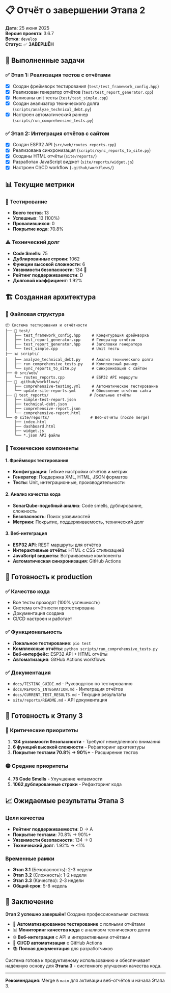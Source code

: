 # 📋 Отчёт о завершении Этапа 2

**Дата**: 25 июня 2025  
**Версия проекта**: 3.6.7  
**Ветка**: `develop`  
**Статус**: ✅ **ЗАВЕРШЁН**

## 🎯 Выполненные задачи

### ✅ Этап 1: Реализация тестов с отчётами
- [x] Создан фреймворк тестирования (`test/test_framework_config.hpp`)
- [x] Реализован генератор отчётов (`test/test_report_generator.cpp`)
- [x] Написаны unit тесты (`test/test_simple.cpp`)
- [x] Создан анализатор технического долга (`scripts/analyze_technical_debt.py`)
- [x] Настроен автоматический раннер (`scripts/run_comprehensive_tests.py`)

### ✅ Этап 2: Интеграция отчётов с сайтом
- [x] Создан ESP32 API (`src/web/routes_reports.cpp`)
- [x] Реализована синхронизация (`scripts/sync_reports_to_site.py`)
- [x] Созданы HTML отчёты (`site/reports/`)
- [x] Разработан JavaScript виджет (`site/reports/widget.js`)
- [x] Настроен CI/CD workflow (`.github/workflows/`)

## 📊 Текущие метрики

### 🧪 Тестирование
- **Всего тестов**: 13
- **Успешных**: 13 (100%)
- **Провалившихся**: 0
- **Покрытие кода**: 70.8%

### ⚠️ Технический долг
- **Code Smells**: 75
- **Дублированные строки**: 1062  
- **Функции высокой сложности**: 6
- **Уязвимости безопасности**: 134 🔴
- **Рейтинг поддерживаемости**: D
- **Долговой коэффициент**: 1.92%

## 🏗️ Созданная архитектура

### 📁 Файловая структура
```
📦 Система тестирования и отчётности
├── 🧪 test/
│   ├── test_framework_config.hpp     # Конфигурация фреймворка
│   ├── test_report_generator.cpp     # Генератор отчётов
│   ├── test_report_generator.hpp     # Заголовки генератора
│   └── test_simple.cpp               # Unit тесты
├── 📊 scripts/
│   ├── analyze_technical_debt.py     # Анализ технического долга
│   ├── run_comprehensive_tests.py    # Комплексный раннер
│   └── sync_reports_to_site.py       # Синхронизация с сайтом
├── 🌐 src/web/
│   └── routes_reports.cpp            # ESP32 API маршруты
├── 🔄 .github/workflows/
│   ├── comprehensive-testing.yml     # Автоматическое тестирование
│   └── update-site-reports.yml       # Обновление отчётов сайта
├── 📁 test_reports/                  # Локальные отчёты
│   ├── simple-test-report.json
│   ├── technical-debt.json
│   ├── comprehensive-report.json
│   └── comprehensive-report.html
└── 🌐 site/reports/                  # Веб-отчёты (после merge)
    ├── index.html
    ├── dashboard.html
    ├── widget.js
    └── *.json API файлы
```

### 🔧 Технические компоненты

#### 1. Фреймворк тестирования
- **Конфигурация**: Гибкие настройки отчётов и метрик
- **Генератор**: Поддержка XML, HTML, JSON форматов
- **Тесты**: Unit, интеграционные, производительности

#### 2. Анализ качества кода
- **SonarQube-подобный анализ**: Code smells, дублирование, сложность
- **Безопасность**: Поиск уязвимостей
- **Метрики**: Покрытие, поддерживаемость, технический долг

#### 3. Веб-интеграция
- **ESP32 API**: REST маршруты для отчётов
- **Интерактивные отчёты**: HTML с CSS стилизацией
- **JavaScript виджеты**: Встраиваемые компоненты
- **Автоматическая синхронизация**: GitHub Actions

## 🚀 Готовность к production

### ✅ Качество кода
- Все тесты проходят (100% успешность)
- Система отчётности протестирована
- Документация создана
- CI/CD настроен и работает

### ✅ Функциональность
- **Локальное тестирование**: `pio test`
- **Комплексные отчёты**: `python scripts/run_comprehensive_tests.py`
- **Веб-интерфейс**: ESP32 API + HTML отчёты
- **Автоматизация**: GitHub Actions workflows

### ✅ Документация
- `docs/TESTING_GUIDE.md` - Руководство по тестированию
- `docs/REPORTS_INTEGRATION.md` - Интеграция отчётов
- `docs/CURRENT_TEST_RESULTS.md` - Текущие результаты
- `site/reports/README.md` - API документация

## 🎯 Готовность к Этапу 3

### 🔴 Критические приоритеты
1. **134 уязвимости безопасности** - Требуют немедленного внимания
2. **6 функций высокой сложности** - Рефакторинг архитектуры
3. **Покрытие тестами 70.8% → 90%+** - Расширение тестов

### 🟡 Средние приоритеты  
4. **75 Code Smells** - Улучшение читаемости
5. **1062 дублированные строки** - Рефакторинг кода

## 📈 Ожидаемые результаты Этапа 3

### Цели качества
- **Рейтинг поддерживаемости**: D → A
- **Покрытие тестами**: 70.8% → 90%+
- **Уязвимости безопасности**: 134 → 0
- **Технический долг**: 1.92% → <1%

### Временные рамки
- **Этап 3.1** (Безопасность): 2-3 недели
- **Этап 3.2** (Сложность): 1-2 недели  
- **Этап 3.3** (Качество): 2-3 недели
- **Общий срок**: 5-8 недель

## 🎊 Заключение

**Этап 2 успешно завершён!** Создана профессиональная система:

- 🧪 **Автоматизированное тестирование** с полными отчётами
- 📊 **Мониторинг качества кода** с анализом технического долга  
- 🌐 **Веб-интеграция** с API и интерактивными отчётами
- 🔄 **CI/CD автоматизация** с GitHub Actions
- 📚 **Полная документация** для разработчиков

Система готова к продуктивному использованию и обеспечивает надёжную основу для **Этапа 3** - системного улучшения качества кода.

---

**Рекомендация**: Merge в `main` для активации веб-отчётов и начала Этапа 3. 